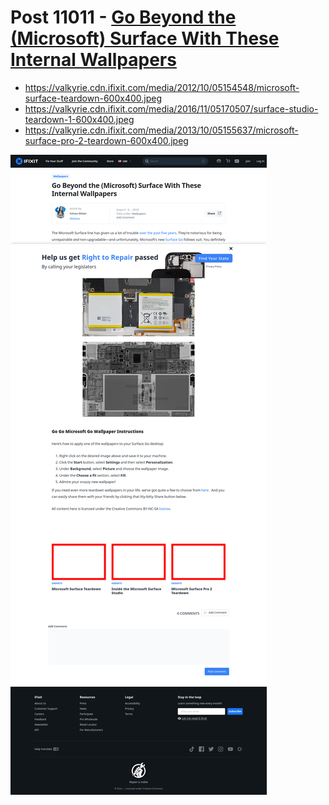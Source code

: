 # Post 11011 - [Go Beyond the (Microsoft) Surface With These Internal Wallpapers](https://www.ifixit.com/News/11011/microsoft-surface-go-teardown-wallpapers)

- https://valkyrie.cdn.ifixit.com/media/2012/10/05154548/microsoft-surface-teardown-600x400.jpeg
- https://valkyrie.cdn.ifixit.com/media/2016/11/05170507/surface-studio-teardown-1-600x400.jpeg
- https://valkyrie.cdn.ifixit.com/media/2013/10/05155637/microsoft-surface-pro-2-teardown-600x400.jpeg

![screencap](screenshots/31b5f422-fad5-445f-9806-f81ade716dcb.png)
